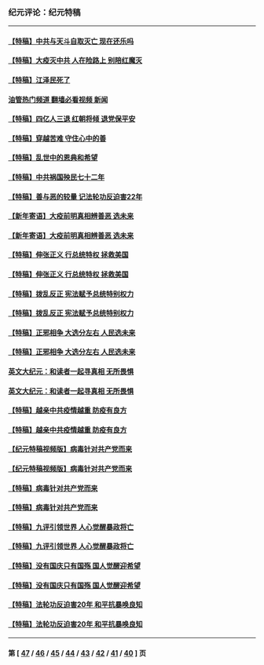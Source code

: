 ### 纪元评论：纪元特稿
---
#### [【特稿】中共与天斗自取灭亡 现在还乐吗](../../pages/nsc424/n13897482.md?01200330) 
#### [【特稿】大疫灭中共 人在险路上 别陪红魔灭](../../pages/nsc424/n13890697.md?01200330) 
#### [【特稿】江泽民死了](../../pages/nsc424/n13876300.md?01200330) 
#### [油管热门频道 翻墙必看视频 新闻](ok?01200330)
#### [【特稿】四亿人三退 红朝将倾 退党保平安](../../pages/nsc424/n13794378.md?01200330) 
#### [【特稿】穿越苦难 守住心中的善](../../pages/nsc424/n13784979.md?01200330) 
#### [【特稿】乱世中的恩典和希望](../../pages/nsc424/n13734687.md?01200330) 
#### [【特稿】中共祸国殃民七十二年](../../pages/nsc424/n13272607.md?01200330) 
#### [【特稿】善与恶的较量 记法轮功反迫害22年](../../pages/nsc424/n13086597.md?01200330) 
#### [【新年寄语】大疫前明真相辨善恶 选未来](../../pages/nsc424/n12660855.md?01200330) 
#### [【新年寄语】大疫前明真相辨善恶 选未来](../../pages/nsc424/n12660855.md?01200330) 
#### [【特稿】伸张正义 行总统特权 拯救美国](../../pages/nsc424/n12616806.md?01200330) 
#### [【特稿】伸张正义 行总统特权 拯救美国](../../pages/nsc424/n12616806.md?01200330) 
#### [【特稿】拨乱反正 宪法赋予总统特别权力](../../pages/nsc424/n12598306.md?01200330) 
#### [【特稿】拨乱反正 宪法赋予总统特别权力](../../pages/nsc424/n12598306.md?01200330) 
#### [【特稿】正邪相争 大选分左右 人民选未来](../../pages/nsc424/n12545208.md?01200330) 
#### [【特稿】正邪相争 大选分左右 人民选未来](../../pages/nsc424/n12545208.md?01200330) 
#### [英文大纪元：和读者一起寻真相 无所畏惧](../../pages/nsc424/n12542027.md?01200330) 
#### [英文大纪元：和读者一起寻真相 无所畏惧](../../pages/nsc424/n12542027.md?01200330) 
#### [【特稿】越亲中共疫情越重 防疫有良方](../../pages/nsc424/n12042989.md?01200330) 
#### [【特稿】越亲中共疫情越重 防疫有良方](../../pages/nsc424/n12042989.md?01200330) 
#### [【纪元特稿视频版】病毒针对共产党而来](../../pages/nsc424/n11977328.md?01200330) 
#### [【纪元特稿视频版】病毒针对共产党而来](../../pages/nsc424/n11977328.md?01200330) 
#### [【特稿】病毒针对共产党而来](../../pages/nsc424/n11928818.md?01200330) 
#### [【特稿】病毒针对共产党而来](../../pages/nsc424/n11928818.md?01200330) 
#### [【特稿】九评引领世界 人心觉醒暴政将亡](../../pages/nsc424/n11660496.md?01200330) 
#### [【特稿】九评引领世界 人心觉醒暴政将亡](../../pages/nsc424/n11660496.md?01200330) 
#### [【特稿】没有国庆只有国殇 国人觉醒迎希望](../../pages/nsc424/n11549354.md?01200330) 
#### [【特稿】没有国庆只有国殇 国人觉醒迎希望](../../pages/nsc424/n11549354.md?01200330) 
#### [【特稿】法轮功反迫害20年 和平抗暴唤良知](../../pages/nsc424/n11389135.md?01200330) 
#### [【特稿】法轮功反迫害20年 和平抗暴唤良知](../../pages/nsc424/n11389135.md?01200330) 

---
#### 第 [ [47](./47.md?01200330) / [46](./46.md?01200330) / [45](./45.md?01200330) / [44](./44.md?01200330) / [43](./43.md?01200330) / [42](./42.md?01200330) / [41](./41.md?01200330) / [40](./40.md?01200330) ] 页
